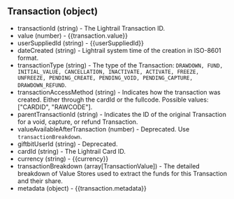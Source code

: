 ## Transaction (object)
+ transactionId (string) - The Lightrail Transaction ID.
+ value (number) - {{transaction.value}}
+ userSuppliedId (string) - {{userSuppliedId}}
+ dateCreated (string) - Lightrail system time of the creation in ISO-8601 format.
+ transactionType (string) - The type of the Transaction: `DRAWDOWN, FUND, INITIAL_VALUE, CANCELLATION, INACTIVATE, ACTIVATE, FREEZE, UNFREEZE, PENDING_CREATE, PENDING_VOID, PENDING_CAPTURE, DRAWDOWN_REFUND`.
+ transactionAccessMethod (string) - Indicates how the transaction was created. Either through the cardId or the fullcode. Possible values: ["CARDID", "RAWCODE"].
+ parentTransactionId (string) - Indicates the ID of the original Transaction for a void, capture, or refund Transaction.
+ valueAvailableAfterTransaction (number) - Deprecated. Use `transactionBreakdown`.  
+ giftbitUserId (string) - Deprecated.  
+ cardId (string) - The Lightrail Card ID.
+ currency (string) - {{currency}}
+ transactionBreakdown (array[TransactionValue]) - The detailed breakdown of Value Stores used to extract the funds for this Transaction and their share.
+ metadata (object) - {{transaction.metadata}}
